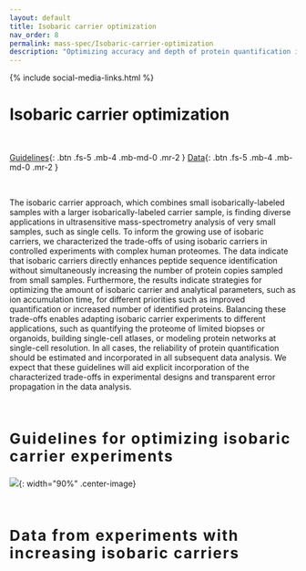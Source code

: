 ```yaml
---
layout: default
title: Isobaric carrier optimization
nav_order: 8
permalink: mass-spec/Isobaric-carrier-optimization
description: "Optimizing accuracy and depth of protein quantification in experiments using isobaric carriers"
---
```

{% include social-media-links.html %}

# Isobaric carrier optimization

&nbsp;

[Guidelines]({{site.baseurl}}#guidelines){: .btn .fs-5 .mb-4 .mb-md-0 .mr-2 }
[Data]({{site.baseurl}}#data){: .btn .fs-5 .mb-4 .mb-md-0 .mr-2 }
<!--
[Sample preparation]({{site.baseurl}}#single-cell-sample-preparation){: .btn .fs-5 .mb-4 .mb-md-0 .mr-2 }
-->

&nbsp;

The isobaric carrier approach, which combines small isobarically-labeled samples with a larger isobarically-labeled carrier sample, is finding diverse applications in ultrasensitive mass-spectrometry analysis of very small samples, such as single cells.
To inform the growing use of isobaric carriers, we characterized the trade-offs of using isobaric carriers in controlled experiments with complex human proteomes. The data indicate that isobaric carriers directly enhances peptide sequence identification without simultaneously increasing the number of protein copies sampled from small samples. Furthermore, the results indicate strategies for optimizing the amount of isobaric carrier and analytical parameters, such as ion accumulation time, for different priorities such as improved quantification or increased number of identified proteins. Balancing these trade-offs enables adapting isobaric carrier experiments to different applications, such as quantifying the proteome of limited biopses or organoids, building single-cell atlases, or modeling protein networks at single-cell resolution. In all cases, the reliability of protein quantification should be estimated and incorporated in all subsequent data analysis. We expect that these guidelines will aid explicit incorporation of the characterized trade-offs in experimental designs and transparent error propagation in the data analysis.

<!--
To increase the throughput and quantitative accuracy of single-cell protein analysis by [SCoPE-MS](https://doi.org/10.1101/102681), we introduced many technical improvements in both the sample preparation and in the mass-spectrometry analysis. The [synergistic effect](https://www.biorxiv.org/content/biorxiv/early/2019/12/05/665307/T1.medium.gif) is to increase quantitative accuracy by 4-fold and the throughput of data acquisition about 8-fold. Below, we outline controlled experiments that illustrate the benefits of **individual** improvements. To comprehensively compare the mass-spec data at all levels (including chromatographic separation, precursor abundance, ion isolation, spectral purity, and peptide sequence identification), we include the full [Data-driven Optimization of MS (DO-MS)](https://do-ms.slavovlab.net) reports for each set of experiments. 
-->

&nbsp;


<h2 style="letter-spacing: 2px; font-size: 26px;" id="guidelines" >Guidelines for optimizing isobaric carrier experiments</h2>

![]({{site.baseurl}}Figures/Single-cell_Applications_iCarrier.png){: width="90%" .center-image}





&nbsp;





<h2 style="letter-spacing: 2px; font-size: 26px;" id="data" >Data from experiments with increasing isobaric carriers</h2>






&nbsp;

&nbsp;  

&nbsp;

&nbsp;  

&nbsp;

&nbsp;

&nbsp;

&nbsp;

&nbsp;

&nbsp;

&nbsp;

&nbsp;

&nbsp;

&nbsp;

&nbsp;

&nbsp;

&nbsp;

&nbsp;

&nbsp;
